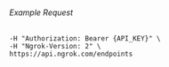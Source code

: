 
###### Example Request
```curl \
-H "Authorization: Bearer {API_KEY}" \
-H "Ngrok-Version: 2" \
https://api.ngrok.com/endpoints
